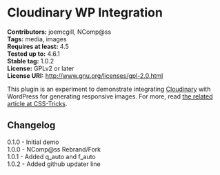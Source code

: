 # Cloudinary WP Integration #
**Contributors:** joemcgill, NComp@ss  
**Tags:** media, images  
**Requires at least:** 4.5  
**Tested up to:** 4.6.1  
**Stable tag:** 1.0.2  
**License:** GPLv2 or later  
**License URI:** http://www.gnu.org/licenses/gpl-2.0.html  

This plugin is an experiment to demonstrate integrating <a href="http://cloudinary.com/">Cloudinary</a> with WordPress for generating responsive images. For more, read <a href="https://css-tricks.com/responsive-images-wordpress-cloudinary-part-1/">the related article at CSS-Tricks</a>.

## Changelog ##

 0.1.0 - Initial demo  
 1.0.0 - NComp@ss Rebrand/Fork  
 1.0.1 - Added q_auto and f_auto  
 1.0.2 - Added github updater line  

